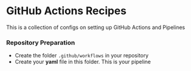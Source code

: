 # GitHub Actions Recipes
This is a collection of configs on setting up GitHub Actions and Pipelines

### **Repository Preparation**
* Create the folder ```.github/workflows``` in your repository
* Create your **yaml** file in this folder. This is your pipeline 
